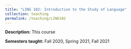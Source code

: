 ```yaml
---
title: "LING 102: Introduction to the Study of Language"
collection: teaching
permalink: /teaching/LING102
---
```


**Description:** This course  

**Semesters taught:** Fall 2020, Spring 2021, Fall 2021